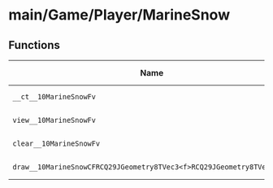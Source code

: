 # main/Game/Player/MarineSnow

## Functions

| Name | Address | Match % |
|------|---------|---------|
| `__ct__10MarineSnowFv` | `0x802A895C` | :x: (0.0%) |
| `view__10MarineSnowFv` | `0x802A8AA8` | :x: (0.0%) |
| `clear__10MarineSnowFv` | `0x802A8AC0` | :x: (0.0%) |
| `draw__10MarineSnowCFRCQ29JGeometry8TVec3<f>RCQ29JGeometry8TVec3<f>f` | `0x802A8AD8` | :x: (0.0%) |